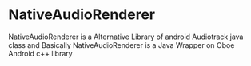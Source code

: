 # NativeAudioRenderer
NativeAudioRenderer is a Alternative Library of android Audiotrack java class and Basically NativeAudioRenderer is a Java Wrapper on Oboe Android c++ library
